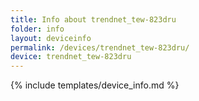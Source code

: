 ```yaml
---
title: Info about trendnet_tew-823dru
folder: info
layout: deviceinfo
permalink: /devices/trendnet_tew-823dru/
device: trendnet_tew-823dru
---
```

{% include templates/device_info.md %}
